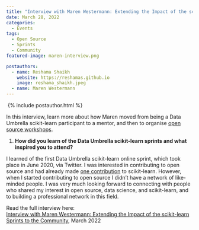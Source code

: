 ```yaml
---
title: "Interview with Maren Westermann: Extending the Impact of the scikit-learn Sprints to the Community"
date: March 28, 2022
categories:
  - Events
tags:
  - Open Source
  - Sprints
  - Community
featured-image: maren-interview.png

postauthors:
  - name: Reshama Shaikh
    website: https://reshamas.github.io
    image: reshama_shaikh.jpeg 
  - name: Maren Westermann
---
```


<div>
  <img src="/assets/images/posts_images/{{ page.featured-image }}" alt="">
  {% include postauthor.html %}
</div>

In this interview, learn more about how Maren moved from being a Data Umbrella scikit-learn participant to a mentor, and then to organise [open source workshops](https://www.meetup.com/en-AU/PyLadies-Berlin/). 


1. __How did you learn of the Data Umbrella scikit-learn sprints and what inspired you to attend?__
   
  I learned of the first Data Umbrella scikit-learn online sprint, which took place in June 2020, via Twitter. I was interested in contributing to open source and had already made [one contribution](https://github.com/scikit-learn/scikit-learn/pull/16681) to scikit-learn. However, when I started contributing to open source I didn’t have a network of like-minded people. I was very much looking forward to connecting with people who shared my interest in open source, data science, and scikit-learn, and to building a professional network in this field.

Read the  full interview here:  
[Interview with Maren Westermann: Extending the Impact of the scikit-learn Sprints to the Community](https://blog.dataumbrella.org/mwestermann-sprints-experience), March 2022
